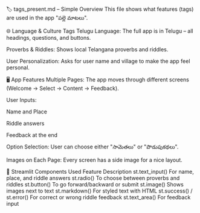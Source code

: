 🏷️ tags_present.md – Simple Overview
This file shows what features (tags) are used in the app "పల్లె మాటలు".

🌐 Language & Culture Tags
Telugu Language: The full app is in Telugu – all headings, questions, and buttons.

Proverbs & Riddles: Shows local Telangana proverbs and riddles.

User Personalization: Asks for user name and village to make the app feel personal.

🖥️ App Features
Multiple Pages: The app moves through different screens (Welcome → Select → Content → Feedback).

User Inputs:

Name and Place

Riddle answers

Feedback at the end

Option Selection: User can choose either "సామెతలు" or "పొడుపుకథలు".

Images on Each Page: Every screen has a side image for a nice layout.

🔘 Streamlit Components Used
Feature	Description
st.text_input()	For name, place, and riddle answers
st.radio()	To choose between proverbs and riddles
st.button()	To go forward/backward or submit
st.image()	Shows images next to text
st.markdown()	For styled text with HTML
st.success() / st.error()	For correct or wrong riddle feedback
st.text_area()	For feedback input

